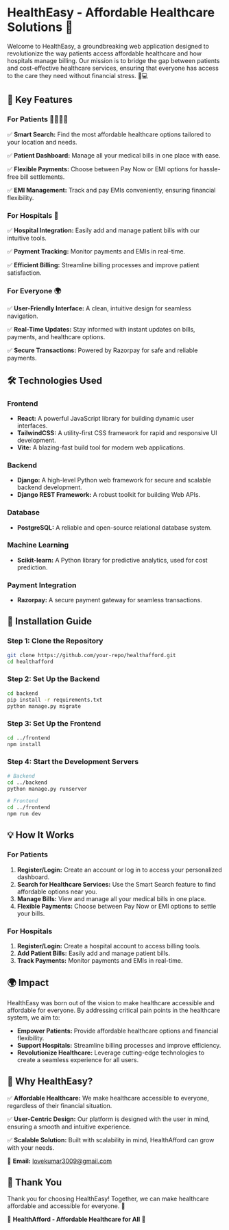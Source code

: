 # HealthEasy - Affordable Healthcare Solutions 🌟

Welcome to HealthEasy, a groundbreaking web application designed to revolutionize the way patients access affordable healthcare and how hospitals manage billing. Our mission is to bridge the gap between patients and cost-effective healthcare services, ensuring that everyone has access to the care they need without financial stress. 💊💻

## 🌟 Key Features

### For Patients 👩‍⚕️👨‍⚕️

✅ **Smart Search:** Find the most affordable healthcare options tailored to your location and needs.

✅ **Patient Dashboard:** Manage all your medical bills in one place with ease.

✅ **Flexible Payments:** Choose between Pay Now or EMI options for hassle-free bill settlements.

✅ **EMI Management:** Track and pay EMIs conveniently, ensuring financial flexibility.


### For Hospitals 🏥

✅ **Hospital Integration:** Easily add and manage patient bills with our intuitive tools.

✅ **Payment Tracking:** Monitor payments and EMIs in real-time.

✅ **Efficient Billing:** Streamline billing processes and improve patient satisfaction.


### For Everyone 🌍

✅ **User-Friendly Interface:** A clean, intuitive design for seamless navigation.

✅ **Real-Time Updates:** Stay informed with instant updates on bills, payments, and healthcare options.

✅ **Secure Transactions:** Powered by Razorpay for safe and reliable payments.


## 🛠️ Technologies Used

### Frontend

- **React:** A powerful JavaScript library for building dynamic user interfaces.
- **TailwindCSS:** A utility-first CSS framework for rapid and responsive UI development.
- **Vite:** A blazing-fast build tool for modern web applications.

### Backend

- **Django:** A high-level Python web framework for secure and scalable backend development.
- **Django REST Framework:** A robust toolkit for building Web APIs.

### Database

- **PostgreSQL:** A reliable and open-source relational database system.

### Machine Learning

- **Scikit-learn:** A Python library for predictive analytics, used for cost prediction.

### Payment Integration

- **Razorpay:** A secure payment gateway for seamless transactions.

<!-- ### Deployment
- **Docker:** A containerization platform for consistent deployment across environments.
- **Nginx:** A high-performance web server and reverse proxy. -->

## 🚀 Installation Guide

### Step 1: Clone the Repository
```bash
git clone https://github.com/your-repo/healthafford.git
cd healthafford
```

### Step 2: Set Up the Backend
```bash
cd backend
pip install -r requirements.txt
python manage.py migrate
```

### Step 3: Set Up the Frontend
```bash
cd ../frontend
npm install
```

### Step 4: Start the Development Servers
```bash
# Backend
cd ../backend
python manage.py runserver

# Frontend
cd ../frontend
npm run dev
```

## 💡 How It Works

### For Patients
1. **Register/Login:** Create an account or log in to access your personalized dashboard.
2. **Search for Healthcare Services:** Use the Smart Search feature to find affordable options near you.
3. **Manage Bills:** View and manage all your medical bills in one place.
4. **Flexible Payments:** Choose between Pay Now or EMI options to settle your bills.

### For Hospitals
1. **Register/Login:** Create a hospital account to access billing tools.
2. **Add Patient Bills:** Easily add and manage patient bills.
3. **Track Payments:** Monitor payments and EMIs in real-time.

<!-- ## 🤝 Contributing

We welcome contributions from the community! Here’s how you can get started:

### Fork the Repository:
```bash
git clone https://github.com/your-repo/healthafford.git
```

### Create a New Branch:
```bash
git checkout -b feature/YourFeatureName
```

### Commit Your Changes:
```bash
git commit -m 'Add some feature'
```

### Push to the Branch:
```bash
git push origin feature/YourFeatureName
```

### Open a Pull Request:
Submit your changes for review.

## 📜 License
This project is licensed under the MIT License. See the LICENSE file for details. -->

## 🌍 Impact

HealthEasy was born out of the vision to make healthcare accessible and affordable for everyone. By addressing critical pain points in the healthcare system, we aim to:

- **Empower Patients:** Provide affordable healthcare options and financial flexibility.
- **Support Hospitals:** Streamline billing processes and improve efficiency.
- **Revolutionize Healthcare:** Leverage cutting-edge technologies to create a seamless experience for all users.

## 🎯 Why HealthEasy?

✅ **Affordable Healthcare:** We make healthcare accessible to everyone, regardless of their financial situation.

✅ **User-Centric Design:** Our platform is designed with the user in mind, ensuring a smooth and intuitive experience.

✅ **Scalable Solution:** Built with scalability in mind, HealthAfford can grow with your needs.

<!-- ## 📞 Get in Touch
Have questions or feedback? We’d love to hear from you! -->

📧 **Email:** lovekumar3009@gmail.com

<!-- 🌐 **Website:** [www.healthafford.com](http://www.healthafford.com) -->

## 🙏 Thank You

Thank you for choosing HealthEasy! Together, we can make healthcare affordable and accessible for everyone. 💙

🌟 **HealthAfford - Affordable Healthcare for All** 🌟
